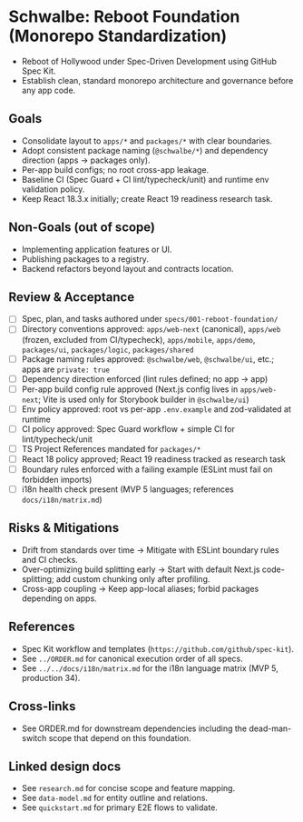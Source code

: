 # Schwalbe: Reboot Foundation (Monorepo Standardization)

- Reboot of Hollywood under Spec-Driven Development using GitHub Spec Kit.
- Establish clean, standard monorepo architecture and governance before any app code.

## Goals

- Consolidate layout to `apps/*` and `packages/*` with clear boundaries.
- Adopt consistent package naming (`@schwalbe/*`) and dependency direction (apps → packages only).
- Per-app build configs; no root cross-app leakage.
- Baseline CI (Spec Guard + CI lint/typecheck/unit) and runtime env validation policy.
- Keep React 18.3.x initially; create React 19 readiness research task.

## Non-Goals (out of scope)

- Implementing application features or UI.
- Publishing packages to a registry.
- Backend refactors beyond layout and contracts location.

## Review & Acceptance

- [ ] Spec, plan, and tasks authored under `specs/001-reboot-foundation/`
- [ ] Directory conventions approved: `apps/web-next` (canonical), `apps/web` (frozen, excluded from CI/typecheck), `apps/mobile`, `apps/demo`, `packages/ui`, `packages/logic`, `packages/shared`
- [ ] Package naming rules approved: `@schwalbe/web`, `@schwalbe/ui`, etc.; apps are `private: true`
- [ ] Dependency direction enforced (lint rules defined; no app → app)
- [ ] Per-app build config rule approved (Next.js config lives in `apps/web-next`; Vite is used only for Storybook builder in `@schwalbe/ui`)
- [ ] Env policy approved: root vs per-app `.env.example` and zod-validated at runtime
- [ ] CI policy approved: Spec Guard workflow + simple CI for lint/typecheck/unit
- [ ] TS Project References mandated for `packages/*`
- [ ] React 18 policy approved; React 19 readiness tracked as research task
- [ ] Boundary rules enforced with a failing example (ESLint must fail on forbidden imports)
- [ ] i18n health check present (MVP 5 languages; references `docs/i18n/matrix.md`)

## Risks & Mitigations

- Drift from standards over time → Mitigate with ESLint boundary rules and CI checks.
- Over-optimizing build splitting early → Start with default Next.js code-splitting; add custom chunking only after profiling.
- Cross-app coupling → Keep app-local aliases; forbid packages depending on apps.

## References

- Spec Kit workflow and templates (`https://github.com/github/spec-kit`).
- See `../ORDER.md` for canonical execution order of all specs.
- See `../../docs/i18n/matrix.md` for the i18n language matrix (MVP 5, production 34).

## Cross-links

- See ORDER.md for downstream dependencies including the dead-man-switch scope that depend on this foundation.

## Linked design docs

- See `research.md` for concise scope and feature mapping.
- See `data-model.md` for entity outline and relations.
- See `quickstart.md` for primary E2E flows to validate.
